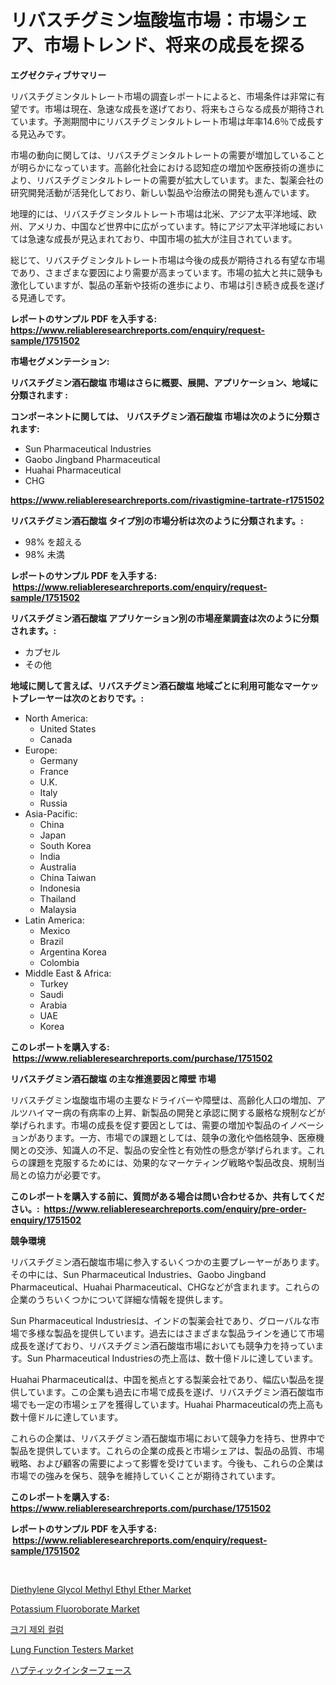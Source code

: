 <p><h1>リバスチグミン塩酸塩市場：市場シェア、市場トレンド、将来の成長を探る</h1></p><p><strong>エグゼクティブサマリー</strong></p>
<p><p>リバスチグミンタルトレート市場の調査レポートによると、市場条件は非常に有望です。市場は現在、急速な成長を遂げており、将来もさらなる成長が期待されています。予測期間中にリバスチグミンタルトレート市場は年率14.6％で成長する見込みです。</p><p>市場の動向に関しては、リバスチグミンタルトレートの需要が増加していることが明らかになっています。高齢化社会における認知症の増加や医療技術の進歩により、リバスチグミンタルトレートの需要が拡大しています。また、製薬会社の研究開発活動が活発化しており、新しい製品や治療法の開発も進んでいます。</p><p>地理的には、リバスチグミンタルトレート市場は北米、アジア太平洋地域、欧州、アメリカ、中国など世界中に広がっています。特にアジア太平洋地域においては急速な成長が見込まれており、中国市場の拡大が注目されています。</p><p>総じて、リバスチグミンタルトレート市場は今後の成長が期待される有望な市場であり、さまざまな要因により需要が高まっています。市場の拡大と共に競争も激化していますが、製品の革新や技術の進歩により、市場は引き続き成長を遂げる見通しです。</p></p>
<p><strong>レポートのサンプル PDF を入手する: <a href="https://www.reliableresearchreports.com/enquiry/request-sample/1751502">https://www.reliableresearchreports.com/enquiry/request-sample/1751502</a></strong></p>
<p><strong>市場セグメンテーション:</strong></p>
<p><strong> リバスチグミン酒石酸塩 市場はさらに概要、展開、アプリケーション、地域に分類されます :</strong></p>
<p><strong>コンポーネントに関しては、 リバスチグミン酒石酸塩 市場は次のように分類されます: &nbsp;</strong></p>
<p><ul><li>Sun Pharmaceutical Industries</li><li>Gaobo Jingband Pharmaceutical</li><li>Huahai Pharmaceutical</li><li>CHG</li></ul></p>
<p><strong><a href="https://www.reliableresearchreports.com/rivastigmine-tartrate-r1751502">https://www.reliableresearchreports.com/rivastigmine-tartrate-r1751502</a></strong></p>
<p><strong> リバスチグミン酒石酸塩 タイプ別の市場分析は次のように分類されます。:</strong></p>
<p><ul><li>98% を超える</li><li>98% 未満</li></ul></p>
<p><strong>レポートのサンプル PDF を入手する: &nbsp;<a href="https://www.reliableresearchreports.com/enquiry/request-sample/1751502">https://www.reliableresearchreports.com/enquiry/request-sample/1751502</a></strong></p>
<p><strong> リバスチグミン酒石酸塩 アプリケーション別の市場産業調査は次のように分類されます。:</strong></p>
<p><ul><li>カプセル</li><li>その他</li></ul></p>
<p><strong>地域に関して言えば、リバスチグミン酒石酸塩 地域ごとに利用可能なマーケットプレーヤーは次のとおりです。:</strong></p>
<p><ul>
    <li>
        North America:
        <ul>
            <li>United States</li>
            <li>Canada</li>
        </ul>
    </li>
    <li>
        Europe:
        <ul>
            <li>Germany</li>
            <li>France</li>
            <li>U.K.</li>
            <li>Italy</li>
            <li>Russia</li>
        </ul>
    </li>
    <li>
        Asia-Pacific:
        <ul>
            <li>China</li>
            <li>Japan</li>
            <li>South Korea</li>
            <li>India</li>
            <li>Australia</li>
            <li>China Taiwan</li>
            <li>Indonesia</li>
            <li>Thailand</li>
            <li>Malaysia</li>
        </ul>
    </li>
    <li>
        Latin America:
        <ul>
            <li>Mexico</li>
            <li>Brazil</li>
            <li>Argentina Korea</li>
            <li>Colombia</li>
        </ul>
    </li>
    <li>
        Middle East & Africa:
        <ul>
            <li>Turkey</li>
            <li>Saudi</li>
            <li>Arabia</li>
            <li>UAE</li>
            <li>Korea</li>
        </ul>
    </li>
    </ul></p>
<p><strong>このレポートを購入する: &nbsp;<a href="https://www.reliableresearchreports.com/purchase/1751502">https://www.reliableresearchreports.com/purchase/1751502</a></strong></p>
<p><strong>リバスチグミン酒石酸塩 の主な推進要因と障壁 市場</strong></p>
<p><p>リバスチグミン塩酸塩市場の主要なドライバーや障壁は、高齢化人口の増加、アルツハイマー病の有病率の上昇、新製品の開発と承認に関する厳格な規制などが挙げられます。市場の成長を促す要因としては、需要の増加や製品のイノベーションがあります。一方、市場での課題としては、競争の激化や価格競争、医療機関との交渉、知識人の不足、製品の安全性と有効性の懸念が挙げられます。これらの課題を克服するためには、効果的なマーケティング戦略や製品改良、規制当局との協力が必要です。</p></p>
<p><strong>このレポートを購入する前に、質問がある場合は問い合わせるか、共有してください。:&nbsp; <a href="https://www.reliableresearchreports.com/enquiry/pre-order-enquiry/1751502">https://www.reliableresearchreports.com/enquiry/pre-order-enquiry/1751502</a></strong></p>
<p><strong>競争環境</strong></p>
<p><p>リバスチグミン酒石酸塩市場に参入するいくつかの主要プレーヤーがあります。その中には、Sun Pharmaceutical Industries、Gaobo Jingband Pharmaceutical、Huahai Pharmaceutical、CHGなどが含まれます。これらの企業のうちいくつかについて詳細な情報を提供します。</p><p>Sun Pharmaceutical Industriesは、インドの製薬会社であり、グローバルな市場で多様な製品を提供しています。過去にはさまざまな製品ラインを通じて市場成長を遂げており、リバスチグミン酒石酸塩市場においても競争力を持っています。Sun Pharmaceutical Industriesの売上高は、数十億ドルに達しています。</p><p>Huahai Pharmaceuticalは、中国を拠点とする製薬会社であり、幅広い製品を提供しています。この企業も過去に市場で成長を遂げ、リバスチグミン酒石酸塩市場でも一定の市場シェアを獲得しています。Huahai Pharmaceuticalの売上高も数十億ドルに達しています。</p><p>これらの企業は、リバスチグミン酒石酸塩市場において競争力を持ち、世界中で製品を提供しています。これらの企業の成長と市場シェアは、製品の品質、市場戦略、および顧客の需要によって影響を受けています。今後も、これらの企業は市場での強みを保ち、競争を維持していくことが期待されています。</p></p>
<p><strong>このレポートを購入する: &nbsp; <a href="https://www.reliableresearchreports.com/purchase/1751502">https://www.reliableresearchreports.com/purchase/1751502</a></strong></p>
<p><strong>レポートのサンプル PDF を入手する: &nbsp;<a href="https://www.reliableresearchreports.com/enquiry/request-sample/1751502">https://www.reliableresearchreports.com/enquiry/request-sample/1751502</a></strong><strong></strong></p>
<p>&nbsp;</p>
<p><p><a href="https://www.linkedin.com/pulse/diethylene-glycol-methyl-ethyl-ether-market-challenges-ac0ie?trackingId=tqWgKLETl88mBu8sOgfFgA%3D%3D">Diethylene Glycol Methyl Ethyl Ether Market</a></p><p><a href="https://www.linkedin.com/pulse/potassium-fluoroborate-market-furnish-information-size-mgbie?trackingId=mV9j7CgOaFWh9O4aMbz%2BGA%3D%3D">Potassium Fluoroborate Market</a></p><p><a href="https://medium.com/@karenturner47/%EC%82%AC%EC%9D%B4%EC%A6%88-%EB%B0%B0%EC%A0%9C-%EC%BB%AC%EB%9F%BC-%EC%8B%9C%EC%9E%A5-%EC%84%B1%EA%B3%B5%EC%A0%81%EC%9D%B8-%EB%B9%84%EC%A6%88%EB%8B%88%EC%8A%A4-%EC%A0%84%EB%9E%B5%EC%9D%98-%EC%97%B4%EC%87%A0-%EC%98%88%EC%B8%A1-2031%EB%85%84%EA%B9%8C%EC%A7%80-62c8617bd7aa">크기 제외 컬럼</a></p><p><a href="https://github.com/biheemgalvinlouises6hokrh3h/Market-Research-Report-List-2/blob/main/lung-function-testers-market.md">Lung Function Testers Market</a></p><p><a href="https://github.com/ihabdkwlxs948/Market-Research-Report-List-1/blob/main/525797535349.md">ハプティックインターフェース</a></p></p>